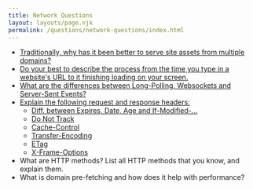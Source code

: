 ```yaml
---
title: Network Questions
layout: layouts/page.njk
permalink: /questions/network-questions/index.html
---
```


* [Traditionally, why has it been better to serve site assets from multiple domains?](../answers/Answers-To-Network-Questions/1-Traditionally-why-has-it-been-better-to-serve-site-assets-from-multiple-domains.md)
* [Do your best to describe the process from the time you type in a website's URL to it finishing loading on your screen.](../answers/Answers-To-Network-Questions/2-Do-your-best-to-describe-the-process-from-the-time-you-type-in-a-websites-URL-to-it-finishing-loading-on-your-screen.md)
* [What are the differences between Long-Polling, Websockets and Server-Sent Events?](../answers/Answers-To-Network-Questions/3-What-are-the-differences-between-Long-Polling-Websockets-and-Server-Sent-Events.md)
* [Explain the following request and response headers:](../answers/Answers-To-Network-Questions/4-Explain-the-following-request-and-response-headers.md)
  * [Diff. between Expires, Date, Age and If-Modified-...](../answers/Answers-To-Network-Questions/4-Explain-the-following-request-and-response-headers.md)
  * [Do Not Track](../answers/Answers-To-Network-Questions/4-Explain-the-following-request-and-response-headers.md)
  * [Cache-Control](../answers/Answers-To-Network-Questions/4-Explain-the-following-request-and-response-headers.md)
  * [Transfer-Encoding](../answers/Answers-To-Network-Questions/4-Explain-the-following-request-and-response-headers.md)
  * [ETag](../answers/Answers-To-Network-Questions/4-Explain-the-following-request-and-response-headers.md)
  * [X-Frame-Options](../answers/Answers-To-Network-Questions/4-Explain-the-following-request-and-response-headers.md)
* What are HTTP methods? List all HTTP methods that you know, and explain them.
* What is domain pre-fetching and how does it help with performance?
